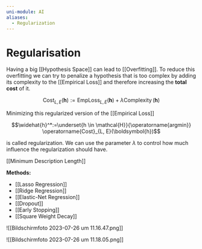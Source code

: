 ```yaml
---
uni-module: AI
aliases:
  - Regularization
---
```

# Regularisation

Having a big [[Hypothesis Space]] can lead to [[Overfitting]]. To reduce this overfitting we can try to penalize a hypothesis that is too complex by adding its complexity to the [[Empirical Loss]] and therefore increasing the **total cost** of it. 

$$\operatorname{Cost}_{L, E}(\boldsymbol{h}):=\operatorname{EmpLoss}_{L, E}(\boldsymbol{h})+\lambda \operatorname{Complexity}(\boldsymbol{h})$$

Minimizing this regularized version of the [[Empirical Loss]]

$$\widehat{h}^*:=\underset{h \in \mathcal{H}}{\operatorname{argmin}} \operatorname{Cost}_{L, E}(\boldsymbol{h})$$

is called regularization. 
We can use the parameter $\lambda$ to control how much influence the regularization should have. 

[[Minimum Description Length]]

**Methods:**
- [[Lasso Regression]]
- [[Ridge Regression]]
- [[Elastic-Net Regression]]
- [[Dropout]]
- [[Early Stopping]]
- [[Square Weight Decay]]

![[Bildschirmfoto 2023-07-26 um 11.16.47.png]]

![[Bildschirmfoto 2023-07-26 um 11.18.05.png]]